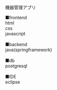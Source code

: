 機器管理アプリ

■frontend<br>
html<br>
css<br>
javascript<br><br>
■backend<br>
java(springframework)<br><br>
■db<br>
postgresql<br><br>
■IDE<br>
eclipse
